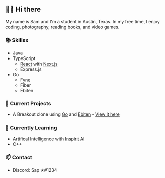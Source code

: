 ## 👋🏻 Hi there

My name is Sam and I'm a student in Austin, Texas. In my free time, I enjoy coding, photography, reading books, and video games. 

### 📚  Skillsx
- Java 
- TypeScript
     - [React](https://reactjs.org/) with [Next.js](https://nextjs.org)
     - Express.js
- Go
     - Fyne
     - Fiber
     - Ebiten

### 🔭  Current Projects
- A Breakout clone using [Go](https://golang.org) and [Ebiten](https://https://ebiten.org/) - [View it here](https://github.com/scnewmark/breakout)

### 🌱  Currently Learning
- Artifical Intelligence with [Inspirit AI](https://www.inspiritai.com/)
- C++

### 📫  Contact
- Discord: Sap ✭#1234
